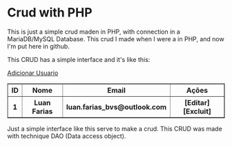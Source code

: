# Crud with PHP
This is just a simple crud maden in PHP, with connection in a MariaDB/MySQL Database. This crud I made when I were a  in PHP, and now I'm put here in github.

This CRUD has a simple interface and it's like this:
<div>
    <a href="#">Adicionar Usuario</a>
    <table border="1" width="100%">
        <tr>
            <th>ID</th>
            <th>Nome</th>
            <th>Email</th>
            <th>Ações</th>
        </tr>
        <tr>
            <th>1</th>
            <th>Luan Farias</th>
            <th>luan.farias_bvs@outlook.com</th>
            <th>[Editar] [Excluit]</th>
        </tr>
    </table>
</div>

Just a simple interface like this serve to make a crud.
This CRUD was made with technique DAO (Data access object).